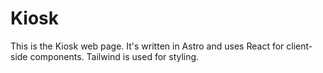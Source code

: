 # Kiosk

This is the Kiosk web page. It's written in Astro and uses React for client-side components. Tailwind is used for styling.
